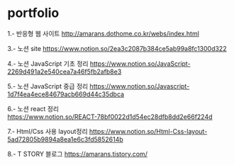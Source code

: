 # portfolio 
1.- 반응형 웹 사이트 
    http://amarans.dothome.co.kr/webs/index.html
    
3.- 노션 site 
    https://www.notion.so/2ea3c2087b384ce5ab99a8fc1300d322


4.- 노션 JavaScript 기초 정리 
    https://www.notion.so/JavaScript-2269d491a2e540cea7a46f5fb2afb8e3
 
5.- 노션 JavaScript 중급 정리
    https://www.notion.so/Javascript-1d7f4ea4ece84679acb669d44c35dbca

6.- 노션 react 정리  
    https://www.notion.so/REACT-78bf0022d1d54ec28dfb8dd2e66f224d
 
7.- Html/Css 사용 layout정리 
    https://www.notion.so/Html-Css-layout-5ad72805b9894a8ea1e6c3fd5852614b

8.- T STORY 블로그 
    https://amarans.tistory.com/
